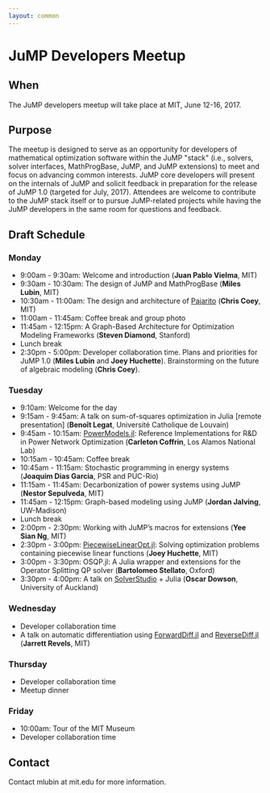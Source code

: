 ```yaml
---
layout: common
---
```


# JuMP Developers Meetup

## When

The JuMP developers meetup will take place at MIT, June 12-16, 2017.

## Purpose

The meetup is designed to serve as an opportunity for developers of mathematical optimization software within the JuMP "stack" (i.e., solvers, solver interfaces, MathProgBase, JuMP, and JuMP extensions) to meet and focus on advancing common interests. JuMP core developers will present on the internals of JuMP and solicit feedback in preparation for the release of JuMP 1.0 (targeted for July, 2017). Attendees are welcome to contribute to the JuMP stack itself or to pursue JuMP-related projects while having the JuMP developers in the same room for questions and feedback.


## Draft Schedule

### Monday

- 9:00am - 9:30am: Welcome and introduction (**Juan Pablo Vielma**, MIT)
- 9:30am - 10:30am: The design of JuMP and MathProgBase (**Miles Lubin**, MIT)
- 10:30am - 11:00am: The design and architecture of <a href="https://github.com/JuliaOpt/Pajarito.jl">Pajarito</a> (**Chris Coey**, MIT)
- 11:00am - 11:45am: Coffee break and group photo
- 11:45am - 12:15pm: A Graph-Based Architecture for Optimization Modeling Frameworks (**Steven Diamond**, Stanford)
- Lunch break
- 2:30pm - 5:00pm: Developer collaboration time. Plans and priorities for JuMP 1.0 (**Miles Lubin** and **Joey Huchette**). Brainstorming on the future of algebraic modeling (**Chris Coey**).

### Tuesday

- 9:10am: Welcome for the day
- 9:15am - 9:45am: A talk on sum-of-squares optimization in Julia [remote presentation] (**Benoît Legat**, Université Catholique de Louvain)
- 9:45am - 10:15am: <a href="https://github.com/lanl-ansi/PowerModels.jl">PowerModels.jl</a>: Reference Implementations for R&D in Power Network Optimization (**Carleton Coffrin**, Los Alamos National Lab)
- 10:15am - 10:45am: Coffee break
- 10:45am - 11:15am: Stochastic programming in energy systems (**Joaquim Dias Garcia**, PSR and PUC-Rio)
- 11:15am - 11:45am: Decarbonization of power systems using JuMP (**Nestor Sepulveda**, MIT)
- 11:45am - 12:15pm: Graph-based modeling using JuMP (**Jordan Jalving**, UW-Madison)
- Lunch break
- 2:00pm - 2:30pm: Working with JuMP’s macros for extensions (**Yee Sian Ng**, MIT)
- 2:30pm - 3:00pm: <a href="https://github.com/joehuchette/PiecewiseLinearOpt.jl">PiecewiseLinearOpt.jl</a>: Solving optimization problems containing piecewise linear functions (**Joey Huchette**, MIT)
- 3:00pm - 3:30pm: OSQP.jl: A Julia wrapper and extensions for the Operator Splitting QP solver (**Bartolomeo Stellato**, Oxford)
- 3:30pm - 4:00pm: A talk on <a href="https://solverstudio.org/">SolverStudio</a> + Julia (**Oscar Dowson**, University of Auckland)

### Wednesday

- Developer collaboration time
- A talk on automatic differentiation using <a href="https://github.com/JuliaDiff/ForwardDiff.jl">ForwardDiff.jl</a> and <a href="https://github.com/JuliaDiff/ReverseDiff.jl">ReverseDiff.jl</a> (**Jarrett Revels**, MIT)

### Thursday

- Developer collaboration time
- Meetup dinner

### Friday

- 10:00am: Tour of the MIT Museum
- Developer collaboration time




## Contact

Contact mlubin at mit.edu for more information.
